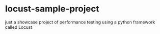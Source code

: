 # locust-sample-project
just a showcase project of performance testing using a python framework called Locust
